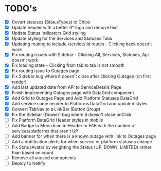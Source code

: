 # TODO's
- [x] Covert statuses (StatusTypes) to Chips
- [x] Update header with a better R* logo and remove text
- [x] Update Status Indicators Grid styling
- [x] Update styling for the Services and Statuses Tabs
- [x] Updating routing to include /service/:id routes  - Clicking back doesn't work
- [x] Fix routing issues with Sidebar - Clicking All, Services, Statuses, Api doesn't work 
- [x] Fix loading state - Clicking from tab to tab is not smooth
- [x] Fix routing issue to Outages page
- [x] Fix Sidebar bug where it doesn't close after clicking Outages (on first render)
- [x] Add last updated date from API to ServiceDetails Page
- [x] Finish implementing Outages page with DataGrid component
- [x] Add Grid to Outages Page and Add Platform Statuses DataGrid
- [x] Add service name header to Platforms DataGrid and updated styles
- [x] Convert TabNav to a LinkBar (Button Group) 
- [x] Fix the Sidebar (Drawer) bug where it doesn't close onClick
- [ ] Fix Platform DataGrid Header styles in mobile
- [ ] Add Badge to Menu Icon in Header or FAB with the number of services/platforms that aren't UP
- [ ] Add banner for when there is a known outage with link to Outages page
- [ ] Add a notification alerts for when service or platform statuses change
- [ ] Fix StatusAvatar by weighting the Status (UP, DOWN, LIMITED) rather than based on count
- [ ] Remove all unused components
- [ ] Deploy to Netlify